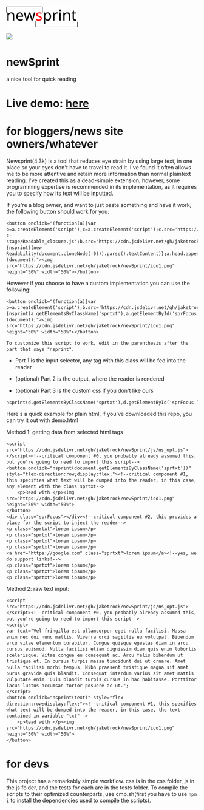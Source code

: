![the newsprint icon](ico1.png)

[![](https://data.jsdelivr.com/v1/package/gh/jaketrock/newSprint/badge)](https://www.jsdelivr.com/package/gh/jaketrock/newSprint)

# newSprint
 a nice tool for quick reading

# Live demo: [here](https://cleanconnect.us/programs/newSprint/demo.html)


# for bloggers/news site owners/whatever
Newsprint(4.3k) is a tool that reduces eye strain by using large text, in one place so your eyes don't have to travel to read it. I've found it often allows me to be more attentive and retain more information than normal plaintext reading. I've created this as a dead-simple extension, however, some programming expertise is recommended in its implementation, as it requires you to specify how its text will be inputted.

If you're a blog owner, and want to just paste something and have it work, the following button should work for you:
```
<button onclick="(function(a){var b=a.createElement('script'),c=a.createElement('script');c.src='https://cdn.jsdelivr.net/gh/jaketrock/rb-c-stage/Readable_closure.js';b.src='https://cdn.jsdelivr.net/gh/jaketrock/newSprint/js/ns_opt.js';b.type='text/javascript';c.type='text/javascript';b.onload=a.head.appendChild(c);c.onload=function(){nsprint((new Readability(document.cloneNode(!0))).parse().textContent)};a.head.appendChild(b)})(document);"><img src="https://cdn.jsdelivr.net/gh/jaketrock/newSprint/ico1.png" height="50%" width="50%"></button>
```
However if you choose to have a custom implementation you can use the following:
```
<button onclick="(function(a){var b=a.createElement('script');b.src='https://cdn.jsdelivr.net/gh/jaketrock/newSprint/js/ns_opt.js';b.type='text/javascript';b.onload=function(){nsprint(a.getElementsByClassName('sprtxt'),a.getElementById('sprFocus'))};a.head.appendChild(b)})(document);"><img src="https://cdn.jsdelivr.net/gh/jaketrock/newSprint/ico1.png" height="50%" width="50%"></button>
```
    To customize this script to work, edit in the parenthesis after the part that says "nsprint".

* Part 1 is the input selector, any tag with this class will be fed into the reader

* (optional) Part 2 is the output, where the reader is rendered

* (optional) Part 3 is the custom css if you don't like ours
```
nsprint(d.getElementsByClassName('sprtxt'),d.getElementById('sprFocus'),"http://example.com/custom.css")
```


Here's a quick example for plain html, if you've downloaded this repo, you can try it out with demo.html 

Method 1: getting data from selected html tags
    
    <script src="https://cdn.jsdelivr.net/gh/jaketrock/newSprint/js/ns_opt.js"></script><!--critical component #0, you probably already assumed this, but you're going to need to import this script-->
    <button onclick="nsprint(document.getElementsByClassName('sprtxt'))" style="flex-direction:row;display:flex;"><!--critical component #1, this specifies what text will be dumped into the reader, in this case, any element with the class sprtxt-->
        <p>Read with </p><img src="https://cdn.jsdelivr.net/gh/jaketrock/newSprint/ico1.png" height="50%" width="50%">
    </button>
    <div class="sprFocus"></div><!--critical component #2, this provides a place for the script to inject the reader-->
    <p class="sprtxt">lorem ipsum</p>
    <p class="sprtxt">lorem ipsum</p>
    <p class="sprtxt">lorem ipsum</p>
    <p class="sprtxt">lorem ipsum</p>
    <a href="https://google.com" class="sprtxt">lorem ipsum</a><!--yes, we do support links!-->
    <p class="sprtxt">lorem ipsum</p>
    <p class="sprtxt">lorem ipsum</p>
    <p class="sprtxt">lorem ipsum</p>
    
Method 2: raw text input:

    <script src="https://cdn.jsdelivr.net/gh/jaketrock/newSprint/js/ns_opt.js"></script><!--critical component #0, you probably already assumed this, but you're going to need to import this script-->
    <script>
    var text="Vel fringilla est ullamcorper eget nulla facilisi. Massa enim nec dui nunc mattis. Viverra orci sagittis eu volutpat. Bibendum arcu vitae elementum curabitur. Congue quisque egestas diam in arcu cursus euismod. Nulla facilisi etiam dignissim diam quis enim lobortis scelerisque. Vitae congue eu consequat ac. Arcu felis bibendum ut tristique et. In cursus turpis massa tincidunt dui ut ornare. Amet nulla facilisi morbi tempus. Nibh praesent tristique magna sit amet purus gravida quis blandit. Consequat interdum varius sit amet mattis vulputate enim. Quis blandit turpis cursus in hac habitasse. Porttitor lacus luctus accumsan tortor posuere ac ut.";
    </script>
    <button onclick="nsprint(text)" style="flex-direction:row;display:flex;"><!--critical component #1, this specifies what text will be dumped into the reader, in this case, the text contained in variable "txt"-->
        <p>Read with </p><img src="https://cdn.jsdelivr.net/gh/jaketrock/newSprint/ico1.png" height="50%" width="50%">
    </button>
    
    
# for devs
This project has a remarkably simple workflow. css is in the css folder, js in the js folder, and the tests for each are in the tests folder. To compile the scripts to their optimized counterparts, use cmp.sh(first you have to use `npm i` to install the dependencies used to compile the scripts).
